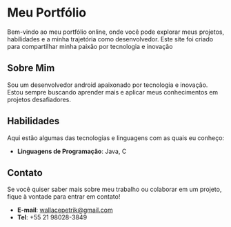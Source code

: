 # Meu Portfólio

Bem-vindo ao meu portfólio online, onde você pode explorar meus projetos, habilidades e a minha trajetória como desenvolvedor. Este site foi criado para compartilhar minha paixão por tecnologia e inovação

## Sobre Mim

Sou um desenvolvedor android apaixonado por tecnologia e inovação. Estou sempre buscando aprender mais e aplicar meus conhecimentos em projetos desafiadores.

## Habilidades

Aqui estão algumas das tecnologias e linguagens com as quais eu conheço:

- **Linguagens de Programação**: Java, C

## Contato

Se você quiser saber mais sobre meu trabalho ou colaborar em um projeto, fique à vontade para entrar em contato!

- **E-mail**: wallacepetrik@gmail.com
- **Tel**: +55 21 98028-3849
